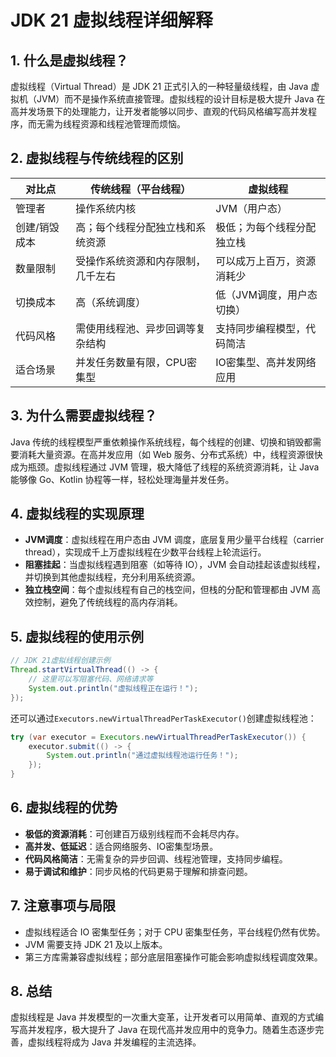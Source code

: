 # JDK 21 虚拟线程详细解释

## 1. 什么是虚拟线程？

虚拟线程（Virtual Thread）是 JDK 21 正式引入的一种轻量级线程，由 Java 虚拟机（JVM）而不是操作系统直接管理。虚拟线程的设计目标是极大提升 Java 在高并发场景下的处理能力，让开发者能够以同步、直观的代码风格编写高并发程序，而无需为线程资源和线程池管理而烦恼。

## 2. 虚拟线程与传统线程的区别

| 对比点        | 传统线程（平台线程）               | 虚拟线程                   |
| ------------- | ---------------------------------- | -------------------------- |
| 管理者        | 操作系统内核                       | JVM（用户态）              |
| 创建/销毁成本 | 高；每个线程分配独立栈和系统资源   | 极低；为每个线程分配独立栈 |
| 数量限制      | 受操作系统资源和内存限制，几千左右 | 可以成万上百万，资源消耗少 |
| 切换成本      | 高（系统调度）                     | 低（JVM调度，用户态切换）  |
| 代码风格      | 需使用线程池、异步回调等复杂结构   | 支持同步编程模型，代码简洁 |
| 适合场景      | 并发任务数量有限，CPU密集型        | IO密集型、高并发网络应用   |

## 3. 为什么需要虚拟线程？

Java 传统的线程模型严重依赖操作系统线程，每个线程的创建、切换和销毁都需要消耗大量资源。在高并发应用（如 Web 服务、分布式系统）中，线程资源很快成为瓶颈。虚拟线程通过 JVM 管理，极大降低了线程的系统资源消耗，让 Java 能够像 Go、Kotlin 协程等一样，轻松处理海量并发任务。

## 4. 虚拟线程的实现原理

- **JVM调度**：虚拟线程在用户态由 JVM 调度，底层复用少量平台线程（carrier thread），实现成千上万虚拟线程在少数平台线程上轮流运行。
- **阻塞挂起**：当虚拟线程遇到阻塞（如等待 IO），JVM 会自动挂起该虚拟线程，并切换到其他虚拟线程，充分利用系统资源。
- **独立栈空间**：每个虚拟线程有自己的栈空间，但栈的分配和管理都由 JVM 高效控制，避免了传统线程的高内存消耗。

## 5. 虚拟线程的使用示例

```java
// JDK 21虚拟线程创建示例
Thread.startVirtualThread(() -> {
    // 这里可以写阻塞代码、网络请求等
    System.out.println("虚拟线程正在运行！");
});
```

还可以通过`Executors.newVirtualThreadPerTaskExecutor()`创建虚拟线程池：

```java
try (var executor = Executors.newVirtualThreadPerTaskExecutor()) {
    executor.submit(() -> {
        System.out.println("通过虚拟线程池运行任务！");
    });
}
```

## 6. 虚拟线程的优势

- **极低的资源消耗**：可创建百万级别线程而不会耗尽内存。
- **高并发、低延迟**：适合网络服务、IO密集型场景。
- **代码风格简洁**：无需复杂的异步回调、线程池管理，支持同步编程。
- **易于调试和维护**：同步风格的代码更易于理解和排查问题。

## 7. 注意事项与局限

- 虚拟线程适合 IO 密集型任务；对于 CPU 密集型任务，平台线程仍然有优势。
- JVM 需要支持 JDK 21 及以上版本。
- 第三方库需兼容虚拟线程；部分底层阻塞操作可能会影响虚拟线程调度效果。

## 8. 总结

虚拟线程是 Java 并发模型的一次重大变革，让开发者可以用简单、直观的方式编写高并发程序，极大提升了 Java 在现代高并发应用中的竞争力。随着生态逐步完善，虚拟线程将成为 Java 并发编程的主流选择。